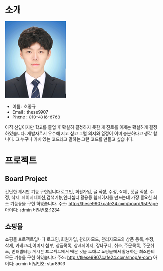 ﻿# 소개


<img alt="깃헙 프로필 사진" src="https://github.com/these9907/Resume/blob/master/images/me.jpg" width="200">


* 이름 : 호종규
* Email : these9907
* Phone : 010-4018-6763

아직 신입이지만 학교를 졸업 후 확실히 결정하지 못한 제 진로를 이제는 확실하게 결정 하였습니다.
개발자로서 우수해 지고 싶고 그럴 의지와 열정이 이미 충분하다고 생각 합니다.
그 누구나 가치 있는 코드라고 말하는 그런 코드를 만들고 싶습니다.

# 프로젝트

## Board Project
간단한 게시판 기능 구현입니다
로그인, 회원가입, 글 작성, 수정, 삭제 , 댓글 작성, 수정, 삭제,
페이지네이션,검색기능,인터셉터 활용등 웹페이지를 만드는데 가장 필요한 최소 기능들을 구현 하였습니다.
주소: http://these9907.cafe24.com/board/listPage
아이디: admin 비밀번호:1234

## 쇼핑몰
쇼핑몰 프로젝트입니다
로그인, 회원가입, 관리자모드, 관리자모드의 상품 등록, 수정, 삭제, 카테고리,이미지 첨부, 상품목록, 상세페이지, 장바구니, 취소, 주문목록, 주문취소, 
인터셉터등 게시판 프로젝트에서 배운 것을 토대로 쇼핑몰에서 활용하는 최소한의 모든 기능을 구현 하였습니다
주소: http://these9907.cafe24.com/shop/e-com
아이디: admin 비밀번호: star8903

